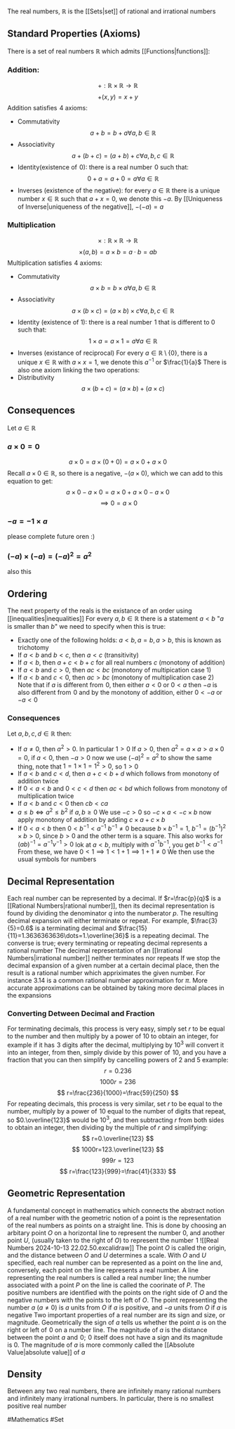 The real numbers, $\mathbb{R}$ is the [[Sets|set]] of rational and irrational numbers
## Standard Properties (Axioms)
There is a set of real numbers $\mathbb{R}$ which admits [[Functions|functions]]:
### Addition:
$$
+:\mathbb{R}\times \mathbb{R}\to \mathbb{R}
$$
$$
+(x,y)= x+y
$$
Addition satisfies $\hspace{0pt}4$ axioms:
- Commutativity
$$
a+b=b+a\forall a,b\in \mathbb{R}
$$
- Associativity
$$
a+(b+c)=(a+b)+c\forall a,b,c\in \mathbb{R}
$$
- Identity(existence of $\hspace{0pt}0$): there is a real number $\hspace{0pt}0$ such that:
$$
0+a=a+0=a\forall a\in \mathbb{R}
$$
- Inverses (existence of the negative): for every $a\in\mathbb{R}$ there is a unique number $x\in\mathbb{R}$ such that $a+x=0$, we denote this $-a$. By [[Uniqueness of Inverse|uniqueness of the negative]], $-(-a)=a$
### Multiplication
$$
\times:\mathbb{R}\times \mathbb{R}\to \mathbb{R}
$$
$$
\times(a,b)=a\times b=a\cdot b=ab
$$
Multiplication satisfies $\hspace{0pt}4$ axioms:
- Commutativity
$$
a\times b=b\times a\forall a,b\in \mathbb{R}
$$
- Associativity
$$
a\times(b\times c)=(a\times b)\times c\forall a,b,c\in \mathbb{R}
$$
- Identity (existence of $1$): there is a real number $\hspace{0pt}1$ that is different to $0$ such that:
$$
1\times a=a\times 1=a\forall a\in\mathbb{R} 
$$
- Inverses (existance of reciprocal) For every $a\in\mathbb{R}\setminus \{ 0 \}$, there is a unique $x\in\mathbb{R}$ with $a\times x=1$, we denote this $a^{-1}$ or $\frac{1}{a}$
There is also one axiom linking the two operations:
- Distributivity
$$
a\times(b+c)=(a\times b)+(a\times c)
$$
## Consequences
Let $a\in\mathbb{R}$
### $a\times 0=0$
$$
a\times 0=a\times(0+0)=a\times 0+a\times 0
$$
Recall $a\times 0\in\mathbb{R}$, so there is a negative, $-(a\times 0)$, which we can add to this equation to get:
$$
a\times 0-a\times 0=a\times 0+a\times 0-a\times 0
$$
$$
\implies 0=a\times 0
$$
### $-a=-1\times a$
please complete future oren :)
### $(-a)\times(-a)=(-a)^{2}=a^{2}$
also this
## Ordering
The next property of the reals is the existance of an order using [[inequalities|inequalities]]
For every $a,b\in\mathbb{R}$ there is a statement $a<b$ "$a$ is smaller than $b$" we need to specify when this is true:
- Exactly one of the following holds: $a<b,a=b,a>b$, this is known as trichotomy 
- If $a<b$ and $b<c$, then $a<c$ (transitivity)
- If $a<b$, then $a+c<b+c$ for all real numbers $c$ (monotony of addition)
- If $a<b$ and $c>0$, then $ac<bc$ (monotony of multipication case 1)
- If $a<b$ and $c<0$, then $ac>bc$ (monotony of multiplication case 2)
Note that if $a$ is different from $\hspace{0pt}0$, then either $a<0$ or $0<a$ then $-a$ is also different from $\hspace{0pt}0$ and by the monotony of addition, either $0<-a$ or $-a<0$ 
### Consequences
Let $a,b,c,d\in\mathbb{R}$ then:
- If $a\neq 0$, then $a^{2}>0$. In particular $1>0$
If $a>0$, then $a^{2}=a\times a>a\times 0=0$, if $a<0$, then $-a>0$ now we use $(-a)^{2}=a^{2}$ to show the same thing, note that $1=1\times 1=1^{2}>0$, so $1>0$
- If $a<b$ and $c<d$, then $a+c<b+d$ which follows from monotony of addition twice
- If $0<a<b$ and $0<c<d$ then $ac<bd$ which follows from monotony of multiplication twice
- If $a<b$ and $c<0$ then $cb<ca$ 
- $a\leq b\iff a^{2}\leq b^{2}$ if $a,b\geq 0$
We use $-c>0$ so $-c\times a<-c\times b$ now apply monotony of addition by adding $c\times a+c\times b$
- If $0<a<b$ then $0<b^{-1}<a^{-1}$
$b^{-1}\neq 0$ because $b\times b^{-1}=1$, $b^{-1}=(b^{-1})^{2}\times b>0$, since $b>0$ and the other term is a square. This also works for $(ab)^{-1}=a^{-1}v^{-1}>0$ lok at $a<b$, multiply with $a^{-1}b^{-1}$, you get $b^{-1}<a^{-1}$
From these, we have $0<1\implies 1<1+1\implies 1+1\neq 0$
We then use the usual symbols for numbers
## Decimal Representation
Each real number can be represented by a decimal. If $r=\frac{p}{q}$ is a [[Rational Numbers|rational number]], then its decimal representation is found by dividing the denominator $q$ into the numberator $p$. The resulting decimal expansion will either terminate or repeat. For example, $\frac{3}{5}=0.6$ is a terminating decimal and $\frac{15}{11}=1.3636363636\dots=1.\overline{36}$ is a repeating decimal. The converse is true; every terminating or repeating decimal represents a rational number
The decimal representation of an [[Irrational Numbers|irrational number]] neither terminates nor repeats
If we stop the decimal expansion of a given number at a certain decimal place, then the result is a rational number which appriximates the given number. For instance $3.14$ is a common rational number approximation for $\pi$. More accurate approximations can be obtained by taking more decimal places in the expansions
### Converting Detween Decimal and Fraction
For terminating decimals, this process is very easy, simply set $r$ to be equal to the number and then multiply by a power of $10$ to obtain an integer, for example if it has $\hspace{0pt}3$ digits after the decimal, multiplying by $10^{3}$ will convert it into an integer, from then, simply divide by this power of $\hspace{0pt}10$, and you have a fraction that you can then simplify by cancelling powers of $2$ and $5$ example:
$$
r=0.236
$$
$$
 1000r=236
$$
$$
 r=\frac{236}{1000}=\frac{59}{250}
$$
For repeating decimals, this process is very similar, set $r$ to be equal to the number, multiply by a power of $\hspace{0pt}10$ equal to the number of digits that repeat, so $0.\overline{123}$ would be $10^3$, and then subtracting $r$ from both sides to obtain an integer, then dividing by the multiple of $r$ and simplifying:
$$
r=0.\overline{123}
$$
$$
 1000r=123.\overline{123}
$$
$$
 999r=123
$$
$$
r=\frac{123}{999}=\frac{41}{333}
$$
## Geometric Representation
A fundamental concept in mathematics which connects the abstract notion of a real number with the geometric notion of a point is the representation of the real numbers as points on a straight line. This is done by choosing an arbitary point $O$ on a horizontal line to represent the number $0$, and another point $U$, (usually taken to the right of $O$) to represent the number $\hspace{0pt}1$
![[Real Numbers 2024-10-13 22.02.50.excalidraw]]
The point $O$ is called the origin, and the distance between $O$ and $U$ determines a scale. With $O$ and $U$ specified, each real number can be represented as a point on the line and, conversely, each point on the line represents a real number. A line representing the real numbers is called a real number line; the number associated with a point $P$ on the line is called the coorinate of $P$. The positive numbers are identified with the points on the right side of $O$ and the negative numbers with the points to the left of $O$. The point representing the number $a$ ($a\neq 0$) is $a$ units from $O$ if $a$ is positive, and $-a$ units from $O$ if $a$ is negative
Two important properties of a real number are its sign and size, or magnitude. Geometrically the sign of $a$ tells us whether the point $a$ is on the right or left of $\hspace{0pt}0$ on a number line. The magnitude of $a$ is the distance between the point $a$ and $\hspace{0pt}0$; $\hspace{0pt}0$ itself does not have a sign and its magnitude is $0$. The magnitude of $a$ is more commonly called the [[Absolute Value|absolute value]] of $a$
## Density
Between any two real numbers, there are infinitely many rational numbers and infinitely many irrational numbers. In particular, there is no smallest positive real number

#Mathematics #Set